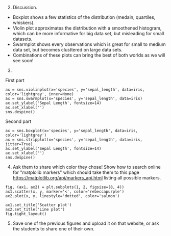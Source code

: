2. Discussion.
- Boxplot shows a few statistics of the distribution (medain, quartiles, whiskers).
- Violin plot approximates the distribution with a smoothened histogram, which can be more informative for big data set, but misleading for small datasets. 
- Swarmplot shows every observations which is great for small to medium data set, but becomes clusttered on large data sets.
- Combinations of these plots can bring the best of both worlds as we will see soon!

3.

First part
```
ax = sns.violinplot(x='species', y='sepal_length', data=iris, color='lightgrey', inner=None)
ax = sns.swarmplot(x='species', y='sepal_length', data=iris) 
ax.set_ylabel('Sepal Length', fontsize=14)
ax.set_xlabel('')
sns.despine()
```

Second part
```
ax = sns.boxplot(x='species', y='sepal_length', data=iris, color='lightgrey')
ax = sns.stripplot(x='species', y='sepal_length', data=iris, jitter=True) 
ax.set_ylabel('Sepal Length', fontsize=14)
ax.set_xlabel('')
sns.despine()
```

4. Ask them to share which color they chose! Show how to search online for "matplolib markers" which should take them to this page https://matplotlib.org/api/markers_api.html listing all possible markers.

```
fig, (ax1, ax2) = plt.subplots(1, 2, figsize=(8, 4))
ax1.scatter(x, y, marker='<', color='rebeccapurple')
ax2.plot(x, y, linestyle='dotted', color='salmon')

ax1.set_title('Scatter plot')
ax2.set_title('Line plot')
fig.tight_layout()
```

5. Save one of the previous figures and upload it on that website, or ask the students to share one of their own.